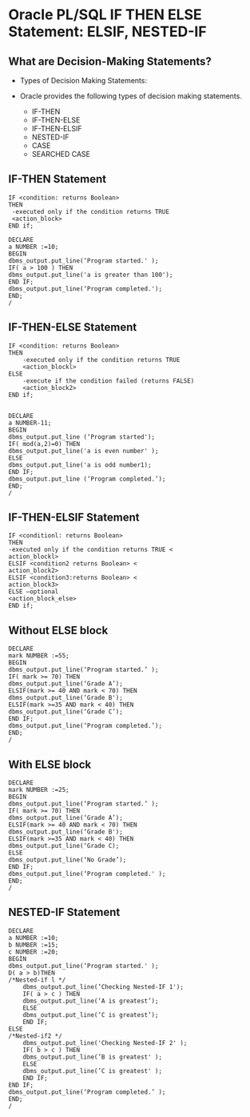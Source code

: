 #	Oracle PL/SQL IF THEN ELSE Statement: ELSIF, NESTED-IF

##	What are Decision-Making Statements?

-	Types of Decision Making Statements:

-	Oracle provides the following types of decision making statements.

	-	IF-THEN
	-	IF-THEN-ELSE
	-	IF-THEN-ELSIF
	-	NESTED-IF
	-	CASE
	-	SEARCHED CASE
	
##	IF-THEN Statement
	
	IF <condition: returns Boolean>
	THEN
	 -executed only if the condition returns TRUE 
	 <action_block>
	END if;

	DECLARE 
	a NUMBER :=10;
	BEGIN
	dbms_output.put_line(‘Program started.' );
	IF( a > 100 ) THEN
	dbms_output.put_line('a is greater than 100'); 
	END IF;
	dbms_output.put_line(‘Program completed.');
	END;
	/	
	
##	IF-THEN-ELSE Statement
	
	IF <condition: returns Boolean>
	THEN
		-executed only if the condition returns TRUE
		<action_blockl>
	ELSE
		-execute if the condition failed (returns FALSE)
		<action_block2>
	END if;	
	
	
	DECLARE 
	a NUMBER-11;
	BEGIN
	dbms_output.put_line (‘Program started');
	IF( mod(a,2)=0) THEN 
	dbms_output.put_line('a is even number' ); 
	ELSE
	dbms_output.put_line('a is odd number1); 
	END IF;
	dbms_output.put_line (‘Program completed.’);
	END;
	/
	
##	IF-THEN-ELSIF Statement
		
	IF <conditionl: returns Boolean>
	THEN
	-executed only if the condition returns TRUE <
	action_blockl>
	ELSIF <condition2 returns Boolean> <
	action_block2>
	ELSIF <condition3:returns Boolean> <
	action_block3>
	ELSE —optional 
	<action_block_else>
	END if;	
	
##	 Without ELSE block

	DECLARE
	mark NUMBER :=55;
	BEGIN
	dbms_output.put_line(‘Program started.’ );
	IF( mark >= 70) THEN 
	dbms_output.put_line(‘Grade A’);
	ELSIF(mark >= 40 AND mark < 70) THEN
	dbms_output.put_line(‘Grade B'); 
	ELSIF(mark >=35 AND mark < 40) THEN
	dbms_output.put_line(‘Grade C’);
	END IF;
	dbms_output.put_line(‘Program completed.’); 
	END;
	/	
	

##	With ELSE block

	DECLARE
	mark NUMBER :=25;
	BEGIN
	dbms_output.put_line(‘Program started.’ );
	IF( mark >= 70) THEN 
	dbms_output.put_line(‘Grade A’); 
	ELSIF(mark >= 40 AND mark < 70) THEN 
	dbms_output.put_line(‘Grade B'); 
	ELSIF(mark >=35 AND mark < 40) THEN 
	dbms_output.put_line(‘Grade C);
	ELSE
	dbms_output.put_line(‘No Grade’);
	END IF;
	dbms_output.put_line(‘Program completed.' ); 
	END;
	/	
	
	
##	NESTED-IF Statement
		
		
	DECLARE 
	a NUMBER :=10; 
	b NUMBER :=15; 
	c NUMBER :=20;
	BEGIN
	dbms_output.put_line(‘Program started.' );
	D( a > b)THEN
	/*Nested-if l */
		dbms_output.put_line(’Checking Nested-IF 1'); 
		IF( a > c ) THEN
		dbms_output.put_line(‘A is greatest’); 
		ELSE
		dbms_output.put_line(‘C is greatest’); 
		END IF;
	ELSE
	/*Nested-if2 */
		dbms_output.put_line('Checking Nested-IF 2' ); 
		IF( b > c ) THEN
		dbms_output.put_line(’B is greatest' ); 
		ELSE
		dbms_output.put_line(’C is greatest' ); 
		END IF;
	END IF;
	dbms_output.put_line(‘Program completed.’ );
	END;
	/	